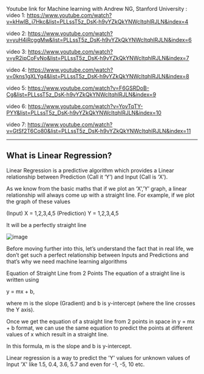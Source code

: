 Youtube link for Machine learning with Andrew NG, Stanford University : 
video 1: https://www.youtube.com/watch?v=kHwlB_j7Hkc&list=PLLssT5z_DsK-h9vYZkQkYNWcItqhlRJLN&index=4

video 2: https://www.youtube.com/watch?v=yuH4iRcggMw&list=PLLssT5z_DsK-h9vYZkQkYNWcItqhlRJLN&index=6

video 3: https://www.youtube.com/watch?v=yR2ipCoFvNo&list=PLLssT5z_DsK-h9vYZkQkYNWcItqhlRJLN&index=7

video 4: https://www.youtube.com/watch?v=0kns1gXLYg4&list=PLLssT5z_DsK-h9vYZkQkYNWcItqhlRJLN&index=8

video 5: https://www.youtube.com/watch?v=F6GSRDoB-Cg&list=PLLssT5z_DsK-h9vYZkQkYNWcItqhlRJLN&index=9

video 6: https://www.youtube.com/watch?v=YovTqTY-PYY&list=PLLssT5z_DsK-h9vYZkQkYNWcItqhlRJLN&index=10

video 7: https://www.youtube.com/watch?v=GtSf2T6Co80&list=PLLssT5z_DsK-h9vYZkQkYNWcItqhlRJLN&index=11


_______________________________________________________________________________________________________________________________________________________________________

## What is Linear Regression?


Linear Regression is a predictive algorithm which provides a Linear relationship between Prediction (Call it ‘Y’) and Input (Call is ‘X’).

As we know from the basic maths that if we plot an ‘X’,’Y’ graph, a linear relationship will always come up with a straight line. For example, if we plot the graph of these values

(Input) X = 1,2,3,4,5
(Prediction) Y = 1,2,3,4,5

It will be a perfectly straight line

![image](https://user-images.githubusercontent.com/62272672/173242723-8abf50e7-6d92-49b1-8be9-3b66c15c2d73.png)


Before moving further into this, let’s understand the fact that in real life, we don’t get such a perfect relationship between Inputs and Predictions and that’s why we need machine learning algorithms


Equation of Straight Line from 2 Points
The equation of a straight line is written using

y = mx + b, 

where m is the slope (Gradient) and b is y-intercept (where the line crosses the Y axis).

Once we get the equation of a straight line from 2 points in space in y = mx + b format, we can use the same equation to predict the points at different values of x which result in a straight line.

In this formula, m is the slope and b is y-intercept.

Linear regression is a way to predict the 'Y' values for unknown values of Input 'X' like 1.5, 0.4, 3.6, 5.7 and even for -1, -5, 10 etc.
